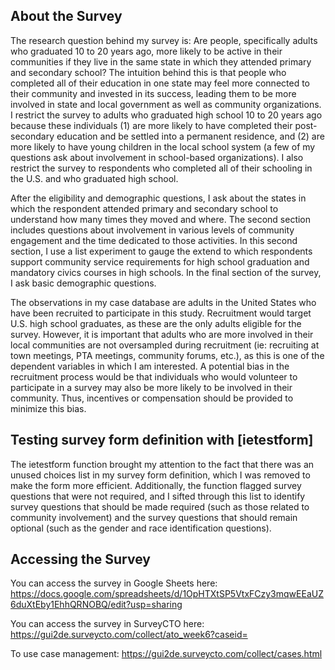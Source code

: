 ## About the Survey
The research question behind my survey is: Are people, specifically adults who graduated 10 to 20 years ago, more likely to be active in their communities if they live in the same state in which they attended primary and secondary school? The intuition behind this is that people who completed all of their education in one state may feel more connected to their community and invested in its success, leading them to be more involved in state and local government as well as community organizations. I restrict the survey to adults who graduated high school 10 to 20 years ago because these individuals (1) are more likely to have completed their post-secondary education and be settled into a permanent residence, and (2) are more likely to have young children in the local school system (a few of my questions ask about involvement in school-based organizations). I also restrict the survey to respondents who completed all of their schooling in the U.S. and who graduated high school.

After the eligibility and demographic questions, I ask about the states in which the respondent attended primary and secondary school to understand how many times they moved and where. The second section includes questions about involvement in various levels of community engagement and the time dedicated to those activities. In this second section, I use a list experiment to gauge the extend to which respondents support community service requirements for high school graduation and mandatory civics courses in high schools. In the final section of the survey, I ask basic demographic questions.

The observations in my case database are adults in the United States who have been recruited to participate in this study. Recruitment would target U.S. high school graduates, as these are the only adults eligible for the survey. However, it is important that adults who are more involved in their local communities are not oversampled during recruitment (ie: recruiting at town meetings, PTA meetings, community forums, etc.), as this is one of the dependent variables in which I am interested. A potential bias in the recruitment process would be that individuals who would volunteer to participate in a survey may also be more likely to be involved in their community. Thus, incentives or compensation should be provided to minimize this bias.

## Testing survey form definition with [ietestform]
The ietestform function brought my attention to the fact that there was an unused choices list in my survey form definition, which I was removed to make the form more efficient. Additionally, the function flagged survey questions that were not required, and I sifted through this list to identify survey questions that should be made required (such as those related to community involvement) and the survey questions that should remain optional (such as the gender and race identification questions).

## Accessing the Survey
You can access the survey in Google Sheets here: https://docs.google.com/spreadsheets/d/1OpHTXtSP5VtxFCzy3mqwEEaUZ6duXtEby1EhhQRNOBQ/edit?usp=sharing

You can access the survey in SurveyCTO here: https://gui2de.surveycto.com/collect/ato_week6?caseid=

To use case management: https://gui2de.surveycto.com/collect/cases.html